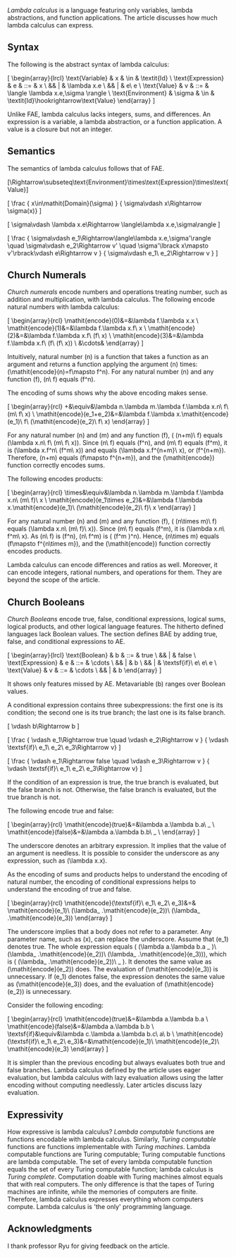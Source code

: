 *Lambda calculus* is a language featuring only variables, lambda abstractions, and function applications. The article discusses how much lambda calculus can express.

## Syntax

The following is the abstract syntax of lambda calculus:

\[
\begin{array}{lrcl}
\text{Variable} & x & \in & \textit{Id} \\
\text{Expression} & e & ::= & x \\
&& | & \lambda x.e \\
&& | & e\ e \\
\text{Value} & v & ::= & \langle \lambda x.e,\sigma \rangle \\
\text{Environment} & \sigma & \in & \textit{Id}\hookrightarrow\text{Value}
\end{array}
\]

Unlike FAE, lambda calculus lacks integers, sums, and differences. An expression is a variable, a lambda abstraction, or a function application. A value is a closure but not an integer.

## Semantics

The semantics of lambda calculus follows that of FAE.

\[\Rightarrow\subseteq\text{Environment}\times\text{Expression}\times\text{Value}\]

\[
\frac
{ x\in\mathit{Domain}(\sigma) }
{ \sigma\vdash x\Rightarrow \sigma(x)}
\]

\[
\sigma\vdash \lambda x.e\Rightarrow \langle\lambda x.e,\sigma\rangle
\]

\[
\frac
{ \sigma\vdash e_1\Rightarrow\langle\lambda x.e,\sigma'\rangle \quad
  \sigma\vdash e_2\Rightarrow v' \quad
  \sigma'\lbrack x\mapsto v'\rbrack\vdash e\Rightarrow v }
{ \sigma\vdash e_1\ e_2\Rightarrow v }
\]

## Church Numerals

*Church numerals* encode numbers and operations treating number, such as addition and multiplication, with lambda calculus. The following encode natural numbers with lambda calculus:

\[
\begin{array}{rcl}
\mathit{encode}(0)&=&\lambda f.\lambda x.x \\
\mathit{encode}(1)&=&\lambda f.\lambda x.f\ x \\
\mathit{encode}(2)&=&\lambda f.\lambda x.f\ (f\ x) \\
\mathit{encode}(3)&=&\lambda f.\lambda x.f\ (f\ (f\ x)) \\
&\cdots&
\end{array}
\]

Intuitively, natural number \(n\) is a function that takes a function as an argument and returns a function applying the argument \(n\) times: \(\mathit{encode}(n)=f\mapsto f^n\). For any natural number \(n\) and any function \(f\), \(n\ f\) equals \(f^n\).

The encoding of sums shows why the above encoding makes sense.

\[
\begin{array}{rcl}
+&\equiv&\lambda n.\lambda m.\lambda f.\lambda x.n\ f\ (m\ f\ x) \\
\mathit{encode}(e_1+e_2)&=&\lambda f.\lambda x.\mathit{encode}(e_1)\ f\ (\mathit{encode}(e_2)\ f\ x)
\end{array}
\]

For any natural number \(n\) and \(m\) and any function \(f\), \( (n+m)\ f\) equals \(\lambda x.n\ f\ (m\ f\ x)\). Since \(n\ f\) equals \(f^n\), and \(m\ f\) equals \(f^m\), it is \(\lambda x.f^n\ (f^m\ x)\) and equals \(\lambda x.f^{n+m}\ x\), or \(f^{n+m}\). Therefore, \(n+m\) equals \(f\mapsto f^{n+m}\), and the \(\mathit{encode}\) function correctly encodes sums.

The following encodes products:

\[
\begin{array}{rcl}
\times&\equiv&\lambda n.\lambda m.\lambda f.\lambda x.n\ (m\ f)\ x \\
\mathit{encode}(e_1\times e_2)&=&\lambda f.\lambda x.\mathit{encode}(e_1)\ (\mathit{encode}(e_2)\ f)\ x
\end{array}
\]

For any natural number \(n\) and \(m\) and any function \(f\), \( (n\times m)\ f\) equals \(\lambda x.n\ (m\ f)\ x)\). Since \(m\ f\) equals \(f^m\), it is \(\lambda x.n\ f^m\ x\). As \(n\ f\) is \(f^n\), \(n\ f^m\) is \( (f^m )^n\). Hence, \(n\times m\) equals \(f\mapsto f^{n\times m}\), and the \(\mathit{encode}\) function correctly encodes products.

Lambda calculus can encode differences and ratios as well. Moreover, it can encode integers, rational numbers, and operations for them. They are beyond the scope of the article.

## Church Booleans

*Church Booleans* encode true, false, conditional expressions, logical sums, logical products, and other logical language features. The hitherto defined languages lack Boolean values. The section defines BAE by adding true, false, and conditional expressions to AE.

\[
\begin{array}{lrcl}
\text{Boolean} & b & ::= & true \\
&& | & false \\
\text{Expression} & e & ::= & \cdots \\
&& | & b \\
&& | & \textsf{if}\ e\ e\ e \\
\text{Value} & v & ::= & \cdots \\
&& | & b
\end{array}
\]

It shows only features missed by AE. Metavariable \(b\) ranges over Boolean values.

A conditional expression contains three subexpressions: the first one is its condition; the second one is its true branch; the last one is its false branch.

\[
\vdash b\Rightarrow b
\]

\[
\frac
{ \vdash e_1\Rightarrow true \quad \vdash e_2\Rightarrow v }
{ \vdash \textsf{if}\ e_1\ e_2\ e_3\Rightarrow v}
\]

\[
\frac
{ \vdash e_1\Rightarrow false \quad \vdash e_3\Rightarrow v }
{ \vdash \textsf{if}\ e_1\ e_2\ e_3\Rightarrow v}
\]

If the condition of an expression is true, the true branch is evaluated, but the false branch is not. Otherwise, the false branch is evaluated, but the true branch is not.

The following encode true and false:

\[
\begin{array}{rcl}
\mathit{encode}(true)&=&\lambda a.\lambda b.a\ \_ \\
\mathit{encode}(false)&=&\lambda a.\lambda b.b\ \_ \\
\end{array}
\]

The underscore denotes an arbitrary expression. It implies that the value of an argument is needless. It is possible to consider the underscore as any expression, such as \(\lambda x.x\).

As the encoding of sums and products helps to understand the encoding of natural number, the encoding of conditional expressions helps to understand the encoding of true and false.

\[
\begin{array}{rcl}
\mathit{encode}(\textsf{if}\ e_1\ e_2\ e_3)&=&
\mathit{encode}(e_1)\ (\lambda\_ .\mathit{encode}(e_2))\ (\lambda\_ .\mathit{encode}(e_3))
\end{array}
\]

The underscore implies that a body does not refer to a parameter. Any parameter name, such as \(x\), can replace the underscore. Assume that \(e_1\) denotes true. The whole expression equals \( (\lambda a.\lambda b.a \_ )\ (\lambda\_ .\mathit{encode}(e_2))\ (\lambda\_ .\mathit{encode}(e_3))\), which is \( (\lambda\_ .\mathit{encode}(e_2))\ \_ \). It denotes the same value as \(\mathit{encode}(e_2)\) does. The evaluation of \(\mathit{encode}(e_3)\) is unnecessary. If \(e_1\) denotes false, the expression denotes the same value as \(\mathit{encode}(e_3)\) does, and the evaluation of \(\mathit{encode}(e_2)\) is unnecessary.

Consider the following encoding:

\[
\begin{array}{rcl}
\mathit{encode}(true)&=&\lambda a.\lambda b.a \\
\mathit{encode}(false)&=&\lambda a.\lambda b.b \\
\textsf{if}&\equiv&\lambda c.\lambda a.\lambda b.c\ a\ b \\
\mathit{encode}(\textsf{if}\ e_1\ e_2\ e_3)&=&\mathit{encode}(e_1)\ \mathit{encode}(e_2)\ \mathit{encode}(e_3)
\end{array}
\]

It is simpler than the previous encoding but always evaluates both true and false branches. Lambda calculus defined by the article uses eager evaluation, but lambda calculus with lazy evaluation allows using the latter encoding without computing needlessly. Later articles discuss lazy evaluation.

## Expressivity

How expressive is lambda calculus? *Lambda computable* functions are functions encodable with lambda calculus. Similarly, *Turing computable* functions are functions implementable with *Turing machines*. Lambda computable functions are Turing computable; Turing computable functions are lambda computable. The set of every lambda computable function equals the set of every Turing computable function; lambda calculus is *Turing complete*. Computation doable with Turing machines almost equals that with real computers. The only difference is that the tapes of Turing machines are infinite, while the memories of computers are finite. Therefore, lambda calculus expresses everything whom computers compute. Lambda calculus is 'the only' programming language.

## Acknowledgments

I thank professor Ryu for giving feedback on the article.
